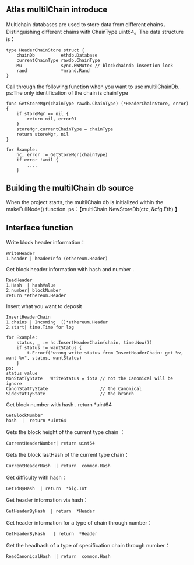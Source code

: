  ## Atlas multilChain introduce

Multichain databases are used to store data from different chains，Distinguishing different chains with ChainType uint64。The data structure is：
```golang
type HeaderChainStore struct {
	chainDb          ethdb.Database
	currentChainType rawdb.ChainType
	Mu               sync.RWMutex // blockchaindb insertion lock
	rand             *mrand.Rand
}
```
Call through the following function when you want to use multilChainDb.   ps:The only identification of the chain is chainType
```golang
func GetStoreMgr(chainType rawdb.ChainType) (*HeaderChainStore, error) {
	if storeMgr == nil {
		return nil, error01
	}
	storeMgr.currentChainType = chainType
	return storeMgr, nil
}
```
```golang
for Example:
    hc, error := GetStoreMgr(chainType)
    if error !=nil {
        ....
    }
```

## Building the multilChain db source

When the project starts, the multilChain db is initialized within the makeFullNode() function.    ps：【multiChain.NewStoreDb(ctx, &cfg.Eth) 】

## Interface function
Write block header information：
```golang
WriteHeader 
1.header | headerInfo (ethereum.Header)
```

Get block header information with hash and number .  
```golang
ReadHeader
1.Hash  | hashValue
2.number| blockNumber
return *ethereum.Header 
```
Insert what you want to deposit
```golang
InsertHeaderChain 
1.chains | Incoming  []*ethereum.Header
2.start| time.Time for log
```
```golang
for Example:
   	status, _ := hc.InsertHeaderChain(chain, time.Now())
   	if status != wantStatus {
   		t.Errorf("wrong write status from InsertHeaderChain: got %v, want %v", status, wantStatus)
   	}
ps:
status value
NonStatTyState   WriteStatus = iota // not the Canonical will be ignore
CanonStatTyState                    // the Canonical
SideStatTyState                     // the branch
```
Get block number with hash .  return *uint64
```golang
GetBlockNumber 
hash  |  return *uint64
```
Gets the block height of the current type chain ：
```golang
CurrentHeaderNumber| return uint64
```

Gets the block lastHash of the current type chain：
```golang
CurrentHeaderHash  | return  common.Hash
```

Get difficulty with hash：
```golang
GetTdByHash  | return  *big.Int
```

Get header information via hash：
```golang
GetHeaderByHash  | return  *Header
```

Get header information for a type of chain through number：
```golang
GetHeaderByHash   | return  *Header
```

Get the headhash of a type of specification chain through number：

```golang
ReadCanonicalHash  | return  common.Hash
```







